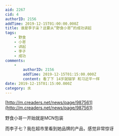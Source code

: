 ```yaml
---
aid: 2267
cid: 4
authorID: 2156
addTime: 2019-12-15T01:00:00.000Z
title: 谁是李子柒？这要从“野食小哥”的成功讲起
tags:
    - 野食
    - 小哥
    - 讲起
    - 李子
    - 成功
comments:
    -
        authorID: 2156
        addTime: 2019-12-15T01:15:00.000Z
        content: 看了下 14岁就辍学 和习近平一样
date: 2019-12-15T01:15:00.000Z
category: 水
---
```


[http://m.creaders.net/news/page/987561](http://m.creaders.net/news/page/987561)

野食小哥一开始就是MCN包装

而李子七？我在超市里看到她品牌的产品，感觉非常惊讶
